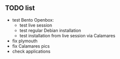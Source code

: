 ## TODO list
- test Bento Openbox:
  - test live session
  - test regular Debian installation
  - test installation from live session via Calamares
- fix plymouth
- fix Calamares pics
- check applications
